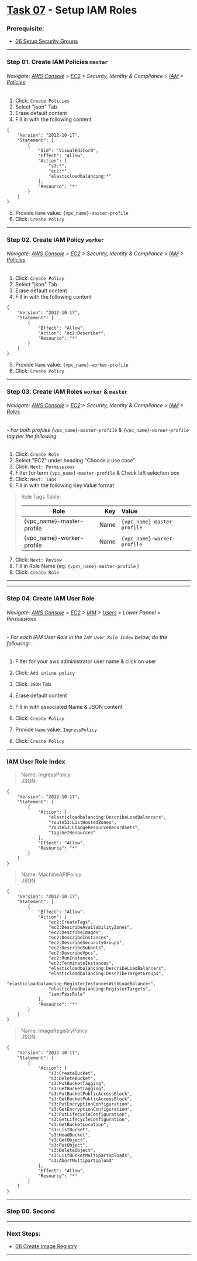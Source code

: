 # [Task 07](../tasks/iam-roles) - Setup IAM Roles
### Prerequisite:
  + [06 Setup Security Groups]
--------------------------------------------------------------------------------
### Step 01\. Create IAM Policies `master`
###### Navigate: [AWS Console] > [EC2] > Security, Identity & Compliance > [IAM] > [Policies]
  1. Click: `Create Policies`
  2. Select "json" Tab 
  3. Erase default content
  4. Fill in with the following content
```
{
    "Version": "2012-10-17",
    "Statement": [
        {
            "Sid": "VisualEditor0",
            "Effect": "Allow",
            "Action": [
                "s3:*",
                "ec2:*",
                "elasticloadbalancing:*"
            ],
            "Resource": "*"
        }
    ]
}
```
  5. Provide `Name` value: `{vpc_name}-master-profile`
  6. Click: `Create Policy`

---------------------------------------------------------------------------------
### Step 02\. Create IAM Policy `worker`
###### Navigate: [AWS Console] > [EC2] > Security, Identity & Compliance > [IAM] > [Policies]
  1. Click: `Create Policy`
  2. Select "json" Tab 
  3. Erase default content
  4. Fill in with the following content
```
{
    "Version": "2012-10-17",
    "Statement": [
        {
            "Effect": "Allow",
            "Action": "ec2:Describe*",
            "Resource": "*"
        }
    ]
}
```
  5. Provide `Name` value: `{vpc_name}-worker-profile`
  6. Click: `Create Policy`

---------------------------------------------------------------------------------
### Step 03\. Create IAM Roles `worker` & `master`
###### Navigate: [AWS Console] > [EC2] > Security, Identity & Compliance > [IAM] > [Roles]
###### - For both profiles `{vpc_name}-master-profile` & `{vpc_name}-worker-profile` tag per the following
  1. Click: `Create Role`
  2. Select "EC2" under heading "Choose a use case" 
  3. Click: `Next: Permissions`
  4. Filter for term `{vpc_name}-master-profile` & Check left selection box
  5. Click: `Next: Tags`
  6. Fill in with the following Key:Value format
>   Role Tags Table:
>
>   | Role                      | Key  | Value                       |
>   |---------------------------|-----:|:----------------------------|
>   | {vpc_name}-master-profile | Name | `{vpc_name}-master-profile` |
>   | {vpc_name}-worker-profile | Name | `{vpc_name}-worker-profile` |

  7. Click: `Next: Review`
  8. Fill in Role Name (eg: `{vpc\_name}-master-profile` )
  9. Click: `Create Role`
    
        
--------------------------------------------------------------------------------
--------------------------------------------------------------------------------
### Step 04\. Create IAM User Role
###### Navigate: [AWS Console] > [EC2] > [IAM] > [Users] > Lower Pannel > Permissions
###### - For each IAM User Role in the `IAM User Role Index` below, do the following:

  1. Filter for your aws administrator user name & click on user

  2. Click: `Add inline policy`
  3. Click: `JSON` Tab
  4. Erase default content
  5. Fill in with associated Name & JSON content
  6. Click: `Create Policy`
  7. Provide `Name` value: `IngressPolicy`
  8. Click: `Create Policy`

---------------------------------------------------------------------------------
### IAM User Role Index
    
>   Name: IngressPolicy    
>   JSON:    
```
{
    "Version": "2012-10-17",
    "Statement": [
        {
            "Action": [
                "elasticloadbalancing:DescribeLoadBalancers",
                "route53:ListHostedZones",
                "route53:ChangeResourceRecordSets",
                "tag:GetResources"
            ],
            "Effect": "Allow",
            "Resource": "*"
        }
    ]
}
```    
>   Name: MachineAPIPolicy    
>   JSON:    
```    
{
    "Version": "2012-10-17",
    "Statement": [
        {
            "Effect": "Allow",
            "Action": [
                "ec2:CreateTags",
                "ec2:DescribeAvailabilityZones",
                "ec2:DescribeImages",
                "ec2:DescribeInstances",
                "ec2:DescribeSecurityGroups",
                "ec2:DescribeSubnets",
                "ec2:DescribeVpcs",
                "ec2:RunInstances",
                "ec2:TerminateInstances",
                "elasticloadbalancing:DescribeLoadBalancers",
                "elasticloadbalancing:DescribeTargetGroups",
                "elasticloadbalancing:RegisterInstancesWithLoadBalancer",
                "elasticloadbalancing:RegisterTargets",
                "iam:PassRole"
            ],
            "Resource": "*"
        }
    ]
}
```    
>   Name: ImageRegistryPolicy    
>   JSON:    
```
{
    "Version": "2012-10-17",
    "Statement": [
        {
            "Action": [
                "s3:CreateBucket",
                "s3:DeleteBucket",
                "s3:PutBucketTagging",
                "s3:GetBucketTagging",
                "s3:PutBucketPublicAccessBlock",
                "s3:GetBucketPublicAccessBlock",
                "s3:PutEncryptionConfiguration",
                "s3:GetEncryptionConfiguration",
                "s3:PutLifecycleConfiguration",
                "s3:GetLifecycleConfiguration",
                "s3:GetBucketLocation",
                "s3:ListBucket",
                "s3:HeadBucket",
                "s3:GetObject",
                "s3:PutObject",
                "s3:DeleteObject",
                "s3:ListBucketMultipartUploads",
                "s3:AbortMultipartUpload"
            ],
            "Effect": "Allow",
            "Resource": "*"
        }
    ]
}
```    

---------------------------------------------------------------------------------
### Step 00\. Second

---------------------------------------------------------------------------------
### Next Steps:
  + [08 Create Image Registry]
--------------------------------------------------------------------------------
[06 Setup Security Groups]:../manual/06_SecurityGroups.md
[08 Create Image Registry]:../manual/08_ImageRegistry.md
[EC2]:https://console.amazonaws-us-gov.com/ec2/home
[IAM]:https://console.amazonaws-us-gov.com/iam/home
[Users]:https://console.amazonaws-us-gov.com/iam/home#/users
[Roles]:https://console.amazonaws-us-gov.com/iam/home#/roles
[Policies]:https://console.amazonaws-us-gov.com/iam/home#/policies
[AWS Console]:https://console.amazonaws-us-gov.com/console/home
